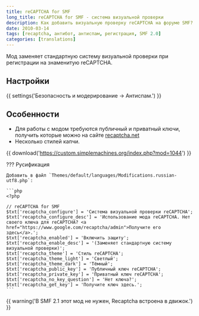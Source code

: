 ```yaml
---
title: reCAPTCHA for SMF
long_title: reCAPTCHA for SMF - система визуальной проверки
description: Как добавить визуальную проверку reCAPTCHA на форуме SMF?
date: 2010-03-14
tags: [recaptcha, антибот, антиспам, регистрация, SMF 2.0]
categories: [translations]
---
```


Мод заменяет стандартную систему визуальной проверки при регистрации на знаменитую reCAPTCHA.

<!-- more -->

## Настройки

{{ settings('Безопасность и модерирование → Антиспам.') }}

## Особенности

- Для работы с модом требуются публичный и приватный ключи, получить которые можно на сайте [recaptcha.net](https://www.google.com/recaptcha/intro/)
- Несколько стилей капчи.

{{ download('https://custom.simplemachines.org/index.php?mod=1044') }}

??? Русификация

    Добавить в файл `Themes/default/languages/Modifications.russian-utf8.php`:

    ```php
    <?php

    // reCAPTCHA for SMF
    $txt['recaptcha_configure'] = 'Система визуальной проверки reCAPTCHA';
    $txt['recaptcha_configure_desc'] = 'Использование мода reCAPTCHA. Нет своего ключа для reCAPTCHA? <a href="https://www.google.com/recaptcha/admin">Получите его здесь</a>.';
    $txt['recaptcha_enabled'] = 'Включить защиту';
    $txt['recaptcha_enable_desc'] = '(Заменяет стандартную систему визуальной проверки)';
    $txt['recaptcha_theme'] = 'Стиль reCAPTCHA';
    $txt['recaptcha_theme_light'] = 'Светлый';
    $txt['recaptcha_theme_dark'] = 'Тёмный';
    $txt['recaptcha_public_key'] = 'Публичный ключ reCAPTCHA';
    $txt['recaptcha_private_key'] = 'Приватный ключ reCAPTCHA';
    $txt['recaptcha_no_key_question'] = 'Нет ключа?';
    $txt['recaptcha_get_key'] = 'Получите ключ здесь.';
    ```

{{ warning('В SMF 2.1 этот мод не нужен, Recaptcha встроена в движок.') }}
